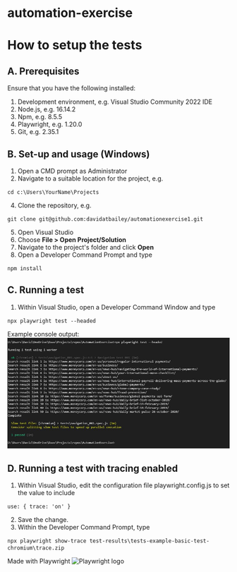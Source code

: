 # automation-exercise

# How to setup the tests

## A. Prerequisites

Ensure that you have the following installed:
1.	Development environment, e.g. Visual Studio Community 2022 IDE
2.	Node.js, e.g. 16.14.2
3.	Npm, e.g. 8.5.5
4.	Playwright, e.g. 1.20.0
5.	Git, e.g. 2.35.1

## B. Set-up and usage (Windows)
1. Open a CMD prompt as Administrator
2. Navigate to a suitable location for the project, e.g.
```
cd c:\Users\YourName\Projects
```
4. Clone the repository, e.g.
```
git clone git@github.com:davidatbailey/automationexercise1.git
```
5. Open Visual Studio
6. Choose **File > Open Project/Solution**
7. Navigate to the project's folder and click **Open**
8. Open a Developer Command Prompt and type
```
npm install
```

## C. Running a test
1. Within Visual Studio, open a Developer Command Window and type
```
npx playwright test --headed
```
Example console output:
![Console output](./img/Capture.JPG)

## D. Running a test with tracing enabled
1. Within Visual Studio, edit the configuration file playwright.config.js to set the value to include
```
use: { trace: 'on' }
```
2. Save the change.
3. Within the Developer Command Prompt, type 
```
npx playwright show-trace test-results\tests-example-basic-test-chromium\trace.zip
```

Made with Playwright
![Playwright logo](https://img.stackshare.io/service/11955/default_48baa40615243f437bc3b182e62ddfe0290fca4b.png)
